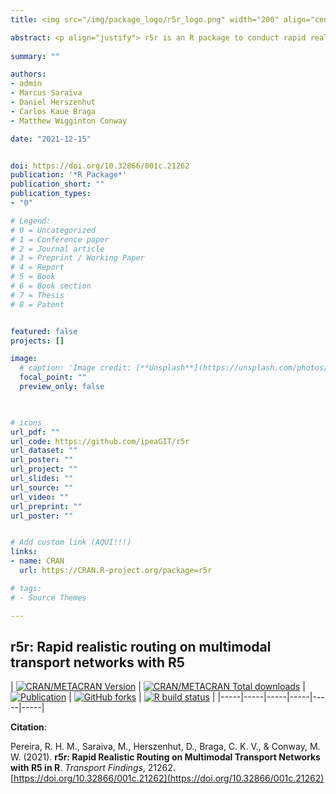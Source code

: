 ```yaml
---
title: <img src="/img/package_logo/r5r_logo.png" width="200" align="center" alt="">

abstract: <p align="justify"> r5r is an R package to conduct rapid realistic routing on multimodal transport networks (walk, bike, public transport and car). It provides a simple and friendly interface to R<sup>5</sup>, what allows users to generate detailed routing analysis or calculate travel time matrices using seamless parallel computing. </p>
  
summary: ""

authors:
- admin
- Marcus Saraiva
- Daniel Herszenhut
- Carlos Kaue Braga
- Matthew Wigginton Conway

date: "2021-12-15"


doi: https://doi.org/10.32866/001c.21262
publication: '*R Package*'
publication_short: ""
publication_types:
- "0"

# Legend: 
# 0 = Uncategorized
# 1 = Conference paper
# 2 = Journal article
# 3 = Preprint / Working Paper
# 4 = Report
# 5 = Book
# 6 = Book section
# 7 = Thesis
# 8 = Patent


featured: false
projects: []

image:
  # caption: 'Image credit: [**Unsplash**](https://unsplash.com/photos/jdD8gXaTZsc)'
  focal_point: ""
  preview_only: false


  
# icons
url_pdf: ""
url_code: https://github.com/ipeaGIT/r5r
url_dataset: ""
url_poster: ""
url_project: ""
url_slides: ""
url_source: ""
url_video: ""
url_preprint: ""
url_poster: ""


# Add custom link (AQUI!!!)
links:
- name: CRAN
  url: https://CRAN.R-project.org/package=r5r

# tags:
# - Source Themes

---
```


## **r5r**: Rapid realistic routing on multimodal transport networks with R5


| [![CRAN/METACRAN Version](https://www.r-pkg.org/badges/version/r5r)](https://CRAN.R-project.org/package=r5r)  | [![CRAN/METACRAN Total downloads](https://cranlogs.r-pkg.org/badges/grand-total/r5r?color=blue)](https://CRAN.R-project.org/package=r5r)  | [![Publication](https://img.shields.io/badge/DOI-10.32866%2F001c.21262-yellow)](https://doi.org/10.32866/001c.21262)  | [![GitHub forks](https://img.shields.io/badge/GitHub-code-orange)](https://github.com/ipeaGIT/r5r) | [![R build status](https://github.com/ipeaGIT/r5r/workflows/R-CMD-check/badge.svg)](https://github.com/ipeaGIT/r5r/actions) |
|-----|-----|-----|-----|-----|-----|

__Citation__:

Pereira, R. H. M., Saraiva, M., Herszenhut, D., Braga, C. K. V., & Conway, M. W. (2021). **r5r: Rapid Realistic Routing on Multimodal Transport Networks with R5 in R**. *Transport Findings*, 21262. [https://doi.org/10.32866/001c.21262](https://doi.org/10.32866/001c.21262)

